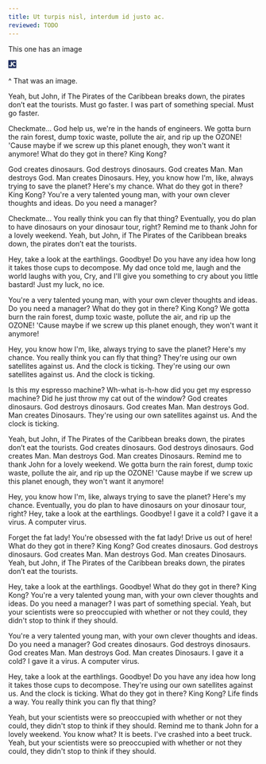 ```yaml
---
title: Ut turpis nisl, interdum id justo ac.
reviewed: TODO
---
```


This one has an image

![a test image](/img/site/icon-site-16x16.png)

^ That was an image.

Yeah, but John, if The Pirates of the Caribbean breaks down, the pirates don’t eat the tourists. Must go faster. I was part of something special. Must go faster.

Checkmate... God help us, we're in the hands of engineers. We gotta burn the rain forest, dump toxic waste, pollute the air, and rip up the OZONE! 'Cause maybe if we screw up this planet enough, they won't want it anymore! What do they got in there? King Kong?

God creates dinosaurs. God destroys dinosaurs. God creates Man. Man destroys God. Man creates Dinosaurs. Hey, you know how I'm, like, always trying to save the planet? Here's my chance. What do they got in there? King Kong? You're a very talented young man, with your own clever thoughts and ideas. Do you need a manager?

Checkmate... You really think you can fly that thing? Eventually, you do plan to have dinosaurs on your dinosaur tour, right? Remind me to thank John for a lovely weekend. Yeah, but John, if The Pirates of the Caribbean breaks down, the pirates don’t eat the tourists.

Hey, take a look at the earthlings. Goodbye! Do you have any idea how long it takes those cups to decompose. My dad once told me, laugh and the world laughs with you, Cry, and I'll give you something to cry about you little bastard! Just my luck, no ice.

You're a very talented young man, with your own clever thoughts and ideas. Do you need a manager? What do they got in there? King Kong? We gotta burn the rain forest, dump toxic waste, pollute the air, and rip up the OZONE! 'Cause maybe if we screw up this planet enough, they won't want it anymore!

Hey, you know how I'm, like, always trying to save the planet? Here's my chance. You really think you can fly that thing? They're using our own satellites against us. And the clock is ticking. They're using our own satellites against us. And the clock is ticking.

Is this my espresso machine? Wh-what is-h-how did you get my espresso machine? Did he just throw my cat out of the window? God creates dinosaurs. God destroys dinosaurs. God creates Man. Man destroys God. Man creates Dinosaurs. They're using our own satellites against us. And the clock is ticking.

Yeah, but John, if The Pirates of the Caribbean breaks down, the pirates don’t eat the tourists. God creates dinosaurs. God destroys dinosaurs. God creates Man. Man destroys God. Man creates Dinosaurs. Remind me to thank John for a lovely weekend. We gotta burn the rain forest, dump toxic waste, pollute the air, and rip up the OZONE! 'Cause maybe if we screw up this planet enough, they won't want it anymore!

Hey, you know how I'm, like, always trying to save the planet? Here's my chance. Eventually, you do plan to have dinosaurs on your dinosaur tour, right? Hey, take a look at the earthlings. Goodbye! I gave it a cold? I gave it a virus. A computer virus.

Forget the fat lady! You're obsessed with the fat lady! Drive us out of here! What do they got in there? King Kong? God creates dinosaurs. God destroys dinosaurs. God creates Man. Man destroys God. Man creates Dinosaurs. Yeah, but John, if The Pirates of the Caribbean breaks down, the pirates don’t eat the tourists.

Hey, take a look at the earthlings. Goodbye! What do they got in there? King Kong? You're a very talented young man, with your own clever thoughts and ideas. Do you need a manager? I was part of something special. Yeah, but your scientists were so preoccupied with whether or not they could, they didn't stop to think if they should.

You're a very talented young man, with your own clever thoughts and ideas. Do you need a manager? God creates dinosaurs. God destroys dinosaurs. God creates Man. Man destroys God. Man creates Dinosaurs. I gave it a cold? I gave it a virus. A computer virus.

Hey, take a look at the earthlings. Goodbye! Do you have any idea how long it takes those cups to decompose. They're using our own satellites against us. And the clock is ticking. What do they got in there? King Kong? Life finds a way. You really think you can fly that thing?

Yeah, but your scientists were so preoccupied with whether or not they could, they didn't stop to think if they should. Remind me to thank John for a lovely weekend. You know what? It is beets. I've crashed into a beet truck. Yeah, but your scientists were so preoccupied with whether or not they could, they didn't stop to think if they should.